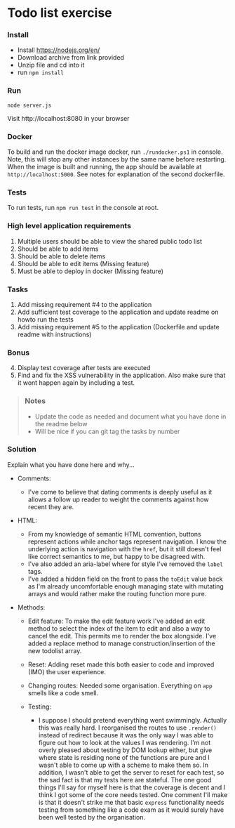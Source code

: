# Todo list exercise

### Install

- Install https://nodejs.org/en/
- Download archive from link provided
- Unzip file and cd into it
- run `npm install`

### Run

`node server.js`

Visit http://localhost:8080 in your browser

### Docker

To build and run the docker image docker, run `./rundocker.ps1` in console. Note, this will stop any other instances by the same name before restarting. When the image is built and running, the app should be available at `http://localhost:5000`. See notes for explanation of the second dockerfile.

### Tests

To run tests, run `npm run test` in the console at root.

### High level application requirements

1. Multiple users should be able to view the shared public todo list
2. Should be able to add items
3. Should be able to delete items
4. Should be able to edit items (Missing feature)
5. Must be able to deploy in docker (Missing feature)

### Tasks

1. Add missing requirement #4 to the application
2. Add sufficient test coverage to the application and update readme on howto run the tests
3. Add missing requirement #5 to the application (Dockerfile and update readme with instructions)

### Bonus

4. Display test coverage after tests are executed
5. Find and fix the XSS vulnerability in the application. Also make sure that it wont happen again by including a test.

> ### Notes
>
> - Update the code as needed and document what you have done in the readme below
> - Will be nice if you can git tag the tasks by number

### Solution

Explain what you have done here and why...

- Comments:

  - I've come to believe that dating comments is deeply useful as it allows a follow up reader to weight the comments against how recent they are.

- HTML:

  - From my knowledge of semantic HTML convention, buttons represent actions while anchor tags represent navigation.
    I know the underlying action is navigation with the `href`, but it still doesn't feel like correct semantics to me, but happy to be disagreed with.
  - I've also added an aria-label where for style I've removed the `label` tags.
  - I've added a hidden field on the front to pass the `toEdit` value back as I'm already uncomfortable
    enough managing state with mutating arrays and would rather make the routing function more pure.

- Methods:

  - Edit feature:
    To make the edit feature work I've added an edit method to select the index of the item to edit and also a way to cancel the edit. This permits me to render the box alongside. I've added a replace method to manage construction/insertion of the new todolist array.
  - Reset:
    Adding reset made this both easier to code and improved (IMO) the user experience.
  - Changing routes:
    Needed some organisation. Everything on `app` smells like a code smell.

  - Testing:
    - I suppose I should pretend everything went swimmingly. Actually this was really hard. I reorganised the routes to use `.render()` instead of redirect because it was the only way I was able to figure out how to look at the values I was rendering. I'm not overly pleased about testing by DOM lookup either, but give where state is residing none of the functions are pure and I wasn't able to come up with a scheme to make them so. In addition, I wasn't able to get the server to reset for each test, so the sad fact is that my tests here are stateful. The one good things I'll say for myself here is that the coverage is decent and I think I got some of the core needs tested. One comment I'll make is that it doesn't strike me that basic `express` functionality needs testing from something like a code exam as it would surely have been well tested by the organisation.
